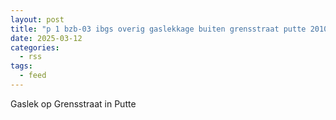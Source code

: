 ```yaml
---
layout: post
title: "p 1 bzb-03 ibgs overig gaslekkage buiten grensstraat putte 201092 201443 201045"
date: 2025-03-12
categories: 
  - rss
tags: 
  - feed
---
```


Gaslek op Grensstraat in Putte
